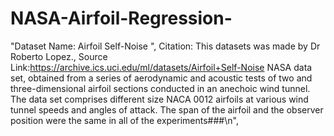 # NASA-Airfoil-Regression-
"Dataset Name: Airfoil Self-Noise ",
 Citation: This datasets was made by Dr Roberto Lopez.,
 Source Link:https://archive.ics.uci.edu/ml/datasets/Airfoil+Self-Noise
 NASA data set, obtained from a series of aerodynamic and acoustic tests of two and three-dimensional airfoil sections conducted in an anechoic wind tunnel. The data set comprises different size NACA 0012 airfoils at various wind tunnel speeds and angles of attack. The span of the airfoil and the observer position were the same in all of the experiments###\n",
